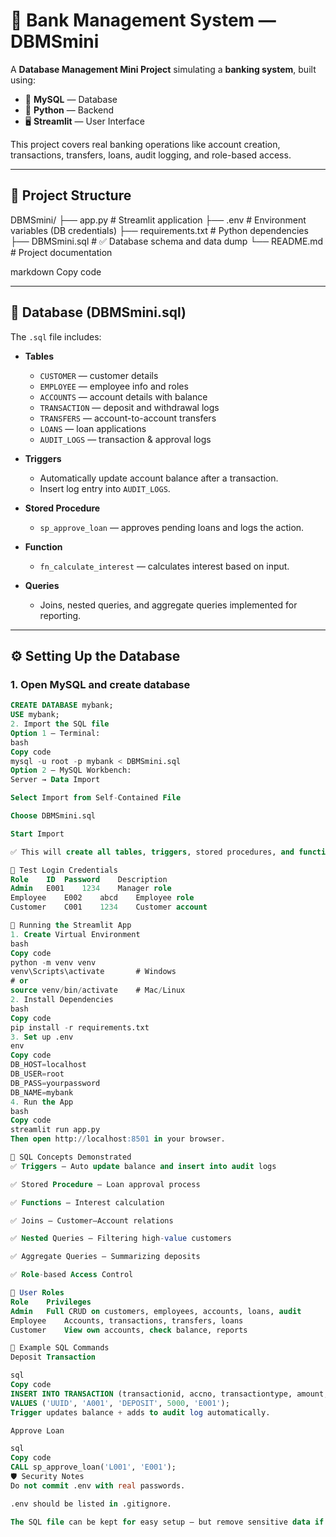 # 🏦 Bank Management System — DBMSmini

A **Database Management Mini Project** simulating a **banking system**, built using:
- 🧰 **MySQL** — Database
- 🐍 **Python** — Backend
- 🖥️ **Streamlit** — User Interface

This project covers real banking operations like account creation, transactions, transfers, loans, audit logging, and role-based access.

---

## 📁 Project Structure

DBMSmini/
├── app.py # Streamlit application
├── .env # Environment variables (DB credentials)
├── requirements.txt # Python dependencies
├── DBMSmini.sql # ✅ Database schema and data dump
└── README.md # Project documentation

markdown
Copy code

---

## 🧱 Database (DBMSmini.sql)

The `.sql` file includes:
- **Tables**
  - `CUSTOMER` — customer details  
  - `EMPLOYEE` — employee info and roles  
  - `ACCOUNTS` — account details with balance  
  - `TRANSACTION` — deposit and withdrawal logs  
  - `TRANSFERS` — account-to-account transfers  
  - `LOANS` — loan applications  
  - `AUDIT_LOGS` — transaction & approval logs

- **Triggers**
  - Automatically update account balance after a transaction.
  - Insert log entry into `AUDIT_LOGS`.

- **Stored Procedure**
  - `sp_approve_loan` — approves pending loans and logs the action.

- **Function**
  - `fn_calculate_interest` — calculates interest based on input.

- **Queries**
  - Joins, nested queries, and aggregate queries implemented for reporting.

---

## ⚙️ Setting Up the Database

### 1. Open MySQL and create database
```sql
CREATE DATABASE mybank;
USE mybank;
2. Import the SQL file
Option 1 — Terminal:
bash
Copy code
mysql -u root -p mybank < DBMSmini.sql
Option 2 — MySQL Workbench:
Server → Data Import

Select Import from Self-Contained File

Choose DBMSmini.sql

Start Import

✅ This will create all tables, triggers, stored procedures, and functions.

🧪 Test Login Credentials
Role	ID	Password	Description
Admin	E001	1234	Manager role
Employee	E002	abcd	Employee role
Customer	C001	1234	Customer account

🚀 Running the Streamlit App
1. Create Virtual Environment
bash
Copy code
python -m venv venv
venv\Scripts\activate       # Windows
# or
source venv/bin/activate    # Mac/Linux
2. Install Dependencies
bash
Copy code
pip install -r requirements.txt
3. Set up .env
env
Copy code
DB_HOST=localhost
DB_USER=root
DB_PASS=yourpassword
DB_NAME=mybank
4. Run the App
bash
Copy code
streamlit run app.py
Then open http://localhost:8501 in your browser.

🧠 SQL Concepts Demonstrated
✅ Triggers — Auto update balance and insert into audit logs

✅ Stored Procedure — Loan approval process

✅ Functions — Interest calculation

✅ Joins — Customer–Account relations

✅ Nested Queries — Filtering high-value customers

✅ Aggregate Queries — Summarizing deposits

✅ Role-based Access Control

📝 User Roles
Role	Privileges
Admin	Full CRUD on customers, employees, accounts, loans, audit
Employee	Accounts, transactions, transfers, loans
Customer	View own accounts, check balance, reports

🧾 Example SQL Commands
Deposit Transaction

sql
Copy code
INSERT INTO TRANSACTION (transactionid, accno, transactiontype, amount, makerid)
VALUES ('UUID', 'A001', 'DEPOSIT', 5000, 'E001');
Trigger updates balance + adds to audit log automatically.

Approve Loan

sql
Copy code
CALL sp_approve_loan('L001', 'E001');
🛡️ Security Notes
Do not commit .env with real passwords.

.env should be listed in .gitignore.

The SQL file can be kept for easy setup — but remove sensitive data if pushing to public repo.
